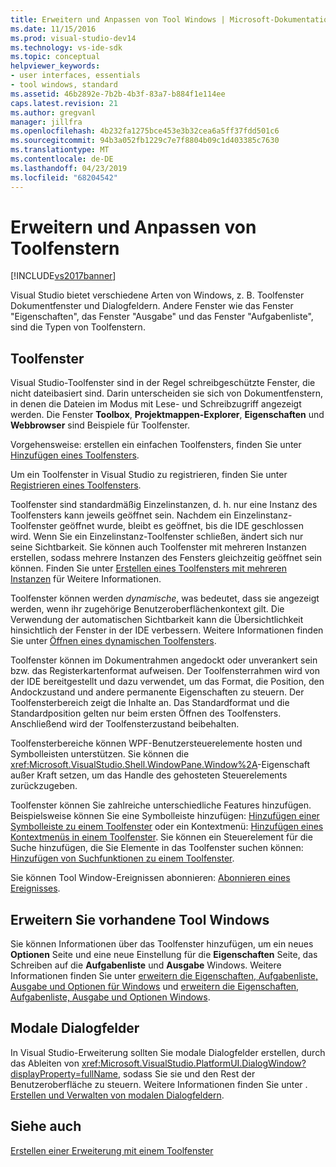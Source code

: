 ```yaml
---
title: Erweitern und Anpassen von Tool Windows | Microsoft-Dokumentation
ms.date: 11/15/2016
ms.prod: visual-studio-dev14
ms.technology: vs-ide-sdk
ms.topic: conceptual
helpviewer_keywords:
- user interfaces, essentials
- tool windows, standard
ms.assetid: 46b2892e-7b2b-4b3f-83a7-b884f1e114ee
caps.latest.revision: 21
ms.author: gregvanl
manager: jillfra
ms.openlocfilehash: 4b232fa1275bce453e3b32cea6a5ff37fdd501c6
ms.sourcegitcommit: 94b3a052fb1229c7e7f8804b09c1d403385c7630
ms.translationtype: MT
ms.contentlocale: de-DE
ms.lasthandoff: 04/23/2019
ms.locfileid: "68204542"
---
```

# <a name="extending-and-customizing-tool-windows"></a>Erweitern und Anpassen von Toolfenstern
[!INCLUDE[vs2017banner](../includes/vs2017banner.md)]

Visual Studio bietet verschiedene Arten von Windows, z. B. Toolfenster Dokumentfenster und Dialogfeldern. Andere Fenster wie das Fenster "Eigenschaften", das Fenster "Ausgabe" und das Fenster "Aufgabenliste", sind die Typen von Toolfenstern.  
  
## <a name="tool-windows"></a>Toolfenster  
 Visual Studio-Toolfenster sind in der Regel schreibgeschützte Fenster, die nicht dateibasiert sind. Darin unterscheiden sie sich von Dokumentfenstern, in denen die Dateien im Modus mit Lese- und Schreibzugriff angezeigt werden. Die Fenster **Toolbox**, **Projektmappen-Explorer**, **Eigenschaften** und **Webbrowser** sind Beispiele für Toolfenster.  
  
 Vorgehensweise: erstellen ein einfachen Toolfensters, finden Sie unter [Hinzufügen eines Toolfensters](../extensibility/adding-a-tool-window.md).  
  
 Um ein Toolfenster in Visual Studio zu registrieren, finden Sie unter [Registrieren eines Toolfensters](../extensibility/registering-a-tool-window.md).  
  
 Toolfenster sind standardmäßig Einzelinstanzen, d. h. nur eine Instanz des Toolfensters kann jeweils geöffnet sein. Nachdem ein Einzelinstanz-Toolfenster geöffnet wurde, bleibt es geöffnet, bis die IDE geschlossen wird. Wenn Sie ein Einzelinstanz-Toolfenster schließen, ändert sich nur seine Sichtbarkeit. Sie können auch Toolfenster mit mehreren Instanzen erstellen, sodass mehrere Instanzen des Fensters gleichzeitig geöffnet sein können. Finden Sie unter [Erstellen eines Toolfensters mit mehreren Instanzen](../extensibility/creating-a-multi-instance-tool-window.md) für Weitere Informationen.  
  
 Toolfenster können werden *dynamische*, was bedeutet, dass sie angezeigt werden, wenn ihr zugehörige Benutzeroberflächenkontext gilt. Die Verwendung der automatischen Sichtbarkeit kann die Übersichtlichkeit hinsichtlich der Fenster in der IDE verbessern. Weitere Informationen finden Sie unter [Öffnen eines dynamischen Toolfensters](../extensibility/opening-a-dynamic-tool-window.md).  
  
 Toolfenster können im Dokumentrahmen angedockt oder unverankert sein bzw. das Registerkartenformat aufweisen. Der Toolfensterrahmen wird von der IDE bereitgestellt und dazu verwendet, um das Format, die Position, den Andockzustand und andere permanente Eigenschaften zu steuern. Der Toolfensterbereich zeigt die Inhalte an. Das Standardformat und die Standardposition gelten nur beim ersten Öffnen des Toolfensters. Anschließend wird der Toolfensterzustand beibehalten.  
  
 Toolfensterbereiche können WPF-Benutzersteuerelemente hosten und Symbolleisten unterstützen. Sie können die <xref:Microsoft.VisualStudio.Shell.WindowPane.Window%2A>-Eigenschaft außer Kraft setzen, um das Handle des gehosteten Steuerelements zurückzugeben.  
  
 Toolfenster können Sie zahlreiche unterschiedliche Features hinzufügen. Beispielsweise können Sie eine Symbolleiste hinzufügen: [Hinzufügen einer Symbolleiste zu einem Toolfenster](../extensibility/adding-a-toolbar-to-a-tool-window.md) oder ein Kontextmenü: [Hinzufügen eines Kontextmenüs in einem Toolfenster](../extensibility/adding-a-shortcut-menu-in-a-tool-window.md). Sie können ein Steuerelement für die Suche hinzufügen, die Sie Elemente in das Toolfenster suchen können: [Hinzufügen von Suchfunktionen zu einem Toolfenster](../extensibility/adding-search-to-a-tool-window.md).  
  
 Sie können Tool Window-Ereignissen abonnieren: [Abonnieren eines Ereignisses](../extensibility/subscribing-to-an-event.md).  
  
## <a name="extending-existing-tool-windows"></a>Erweitern Sie vorhandene Tool Windows  
 Sie können Informationen über das Toolfenster hinzufügen, um ein neues **Optionen** Seite und eine neue Einstellung für die **Eigenschaften** Seite, das Schreiben auf die **Aufgabenliste** und **Ausgabe**  Windows. Weitere Informationen finden Sie unter [erweitern die Eigenschaften, Aufgabenliste, Ausgabe und Optionen für Windows](../extensibility/extending-the-properties-task-list-output-and-options-windows.md) und [erweitern die Eigenschaften, Aufgabenliste, Ausgabe und Optionen Windows](../extensibility/extending-the-properties-task-list-output-and-options-windows.md).  
  
## <a name="modal-dialog-boxes"></a>Modale Dialogfelder  
 In Visual Studio-Erweiterung sollten Sie modale Dialogfelder erstellen, durch das Ableiten von <xref:Microsoft.VisualStudio.PlatformUI.DialogWindow?displayProperty=fullName>, sodass Sie sie und den Rest der Benutzeroberfläche zu steuern. Weitere Informationen finden Sie unter . [Erstellen und Verwalten von modalen Dialogfeldern](../extensibility/creating-and-managing-modal-dialog-boxes.md).  
  
## <a name="see-also"></a>Siehe auch  
 [Erstellen einer Erweiterung mit einem Toolfenster](../extensibility/creating-an-extension-with-a-tool-window.md)
